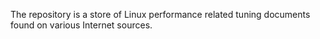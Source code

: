 The repository is a store of Linux performance related tuning documents found on various Internet sources.


